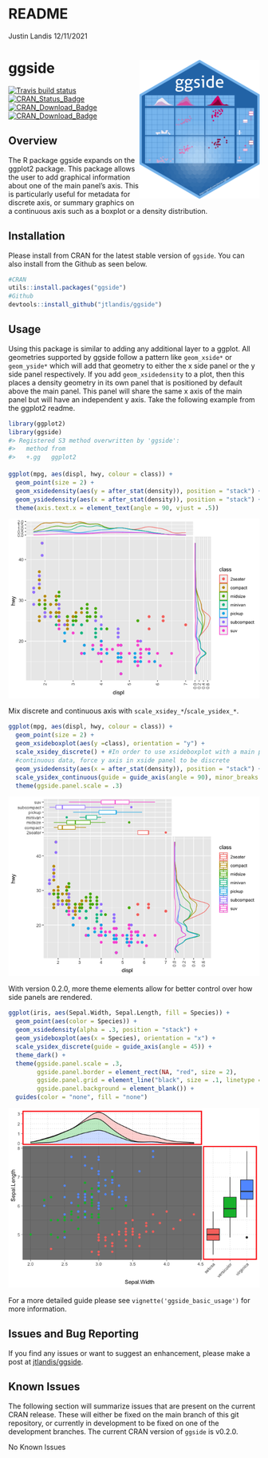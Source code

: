 README
================
Justin Landis
12/11/2021

# ggside <img src="inst/figures/ggside.png" align="right" height="279" />

<!-- badges: start -->

[![Travis build
status](https://travis-ci.org/jtlandis/ggside.svg?branch=master)](https://travis-ci.org/jtlandis/ggside)
[![CRAN\_Status\_Badge](http://www.r-pkg.org/badges/version-ago/ggside)](https://cran.r-project.org/package=ggside)
[![CRAN\_Download\_Badge](http://cranlogs.r-pkg.org/badges/ggside)](https://cran.r-project.org/package=ggside)
[![CRAN\_Download\_Badge](http://cranlogs.r-pkg.org/badges/grand-total/ggside)](https://cran.r-project.org/package=ggside)
<!-- badges: end -->

## Overview

The R package ggside expands on the ggplot2 package. This package allows
the user to add graphical information about one of the main panel’s
axis. This is particularly useful for metadata for discrete axis, or
summary graphics on a continuous axis such as a boxplot or a density
distribution.

## Installation

Please install from CRAN for the latest stable version of `ggside`. You
can also install from the Github as seen below.

``` r
#CRAN
utils::install.packages("ggside")
#Github
devtools::install_github("jtlandis/ggside")
```

## Usage

Using this package is similar to adding any additional layer to a
ggplot. All geometries supported by ggside follow a pattern like
`geom_xside*` or `geom_yside*` which will add that geometry to either
the x side panel or the y side panel respectively. If you add
`geom_xsidedensity` to a plot, then this places a density geometry in
its own panel that is positioned by default above the main panel. This
panel will share the same x axis of the main panel but will have an
independent y axis. Take the following example from the ggplot2 readme.

``` r
library(ggplot2)
library(ggside)
#> Registered S3 method overwritten by 'ggside':
#>   method from   
#>   +.gg   ggplot2

ggplot(mpg, aes(displ, hwy, colour = class)) + 
  geom_point(size = 2) +
  geom_xsidedensity(aes(y = after_stat(density)), position = "stack") +
  geom_ysidedensity(aes(x = after_stat(density)), position = "stack") +
  theme(axis.text.x = element_text(angle = 90, vjust = .5))
```

![](man/figures/README-example-1.png)<!-- -->

Mix discrete and continuous axis with `scale_xsidey_*`/`scale_ysidex_*`.

``` r
ggplot(mpg, aes(displ, hwy, colour = class)) + 
  geom_point(size = 2) +
  geom_xsideboxplot(aes(y =class), orientation = "y") +
  scale_xsidey_discrete() + #In order to use xsideboxplot with a main panel that uses
  #continuous data, force y axis in xside panel to be discrete
  geom_ysidedensity(aes(x = after_stat(density)), position = "stack") +
  scale_ysidex_continuous(guide = guide_axis(angle = 90), minor_breaks = NULL) +
  theme(ggside.panel.scale = .3)
```

![](man/figures/README-example-mix-scales-1.png)<!-- -->

With version 0.2.0, more theme elements allow for better control over
how side panels are rendered.

``` r
ggplot(iris, aes(Sepal.Width, Sepal.Length, fill = Species)) +
  geom_point(aes(color = Species)) +
  geom_xsidedensity(alpha = .3, position = "stack") +
  geom_ysideboxplot(aes(x = Species), orientation = "x") +
  scale_ysidex_discrete(guide = guide_axis(angle = 45)) +
  theme_dark() +
  theme(ggside.panel.scale = .3,
        ggside.panel.border = element_rect(NA, "red", size = 2),
        ggside.panel.grid = element_line("black", size = .1, linetype = "dotted"),
        ggside.panel.background = element_blank()) +
  guides(color = "none", fill = "none")
```

![](man/figures/README-example-side-themes-1.png)<!-- -->

For a more detailed guide please see `vignette('ggside_basic_usage')`
for more information.

## Issues and Bug Reporting

If you find any issues or want to suggest an enhancement, please make a
post at [jtlandis/ggside](https://github.com/jtlandis/ggside/issues).

## Known Issues

The following section will summarize issues that are present on the
current CRAN release. These will either be fixed on the main branch of
this git repository, or currently in development to be fixed on one of
the development branches. The current CRAN version of `ggside` is
v0.2.0.

No Known Issues
